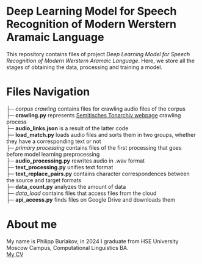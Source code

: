 # Deep Learning Model for Speech Recognition of Modern Werstern Aramaic Language
This repository contains files of project *Deep Learning Model for Speech Recognition of Modern Werstern Aramaic Language*. 
Here, we store all the stages of obtaining the data, processing and training a model.

# Files Navigation
├─ _corpus crawling_ contains files for crawling audio files of the corpus<br>
    ├─ **crawling.py** represents [Semitisches Tonarchiv webpage](https://semarch.ub.uni-heidelberg.de/#archive) crawling process<br>
    ├─ **audio_links.json** is a result of the latter code<br>
    ├─ **load_match.py** loads audio files and sorts them in two groups, whether they have a corresponding text or not<br>
├─ _primary processing_ contains files of the first processing that goes before model learning preprocessing<br>
    ├─ **audio_processing.py** rewrites audio in .wav format<br>
    ├─ **text_processing.py** unifies text format<br>
    ├─ **text_replace_pairs.py** contains character correspondences between the source and target formats<br>
    ├─ **data_count.py** analyzes the amount of data<br>
├─ _data_load_ contains files that access files from the cloud<br>
    ├─ **api_access.py** finds files on Google Drive and downloads them<br>

# About me
My name is Philipp Burlakov, in 2024 I graduate from HSE University Moscow Campus, Computational Linguistics BA.<br>
[My CV](https://drive.google.com/file/d/1ArmG8yozeX9hSdYGy-bUbW0L4vygBi_t/view?usp=sharing)
